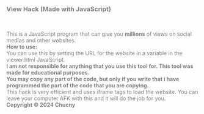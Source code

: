 <!DOCTYPE html><html lang="en"><body><head><title>View Hack</title></head><h3 style="color:grey;">View Hack (Made with JavaScript)</h3><br><p style="color:grey;">This is a JavaScript program that can give you <strong>millions</strong> of views on social medias and other websites. <br><strong>How to use:</strong><br>You can use this by setting the URL for the website in a variable in the viewer.html JavaScript.<br><strong>I am not responsible for anything that you use this tool for. This tool was made for educational purposes.<br> You may copy any part of the code, but only if you write that i have programmed the part of the code that you are copying.</strong><br>This hack is very efficient and uses iframe tags to load the website. You can leave your computer AFK with this and it will do the job for you.<br><strong>Copyright &#169; 2024 Chucny</strong></body></html>
